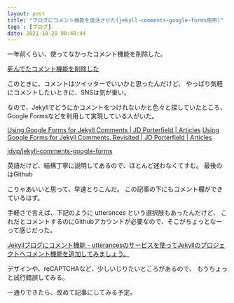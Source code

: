 ```yaml
---
layout: post
title: "ブログにコメント機能を復活させた(jekyll-comments-google-forms使用)"
tags : [ブログ]
date: 2021-10-28 00:40:44
---
```



一年前くらい、使ってなかったコメント機能を削除した。

[死んでたコメント機能を削除した](/2020/11/29/remove-comment-system)



このときに、コメントはツイッターでいいかと思ったんだけど、
やっぱり気軽にコメントしたいときに、SNSは気が重い。

なので、Jekyllでどうにかコメントをつけれないかと色々と探していたところ、
Google Formsなどを利用して実現している人がいた。

[Using Google Forms for Jekyll Comments &#124; JD Porterfield &#124; Articles](https://jdvp.me/articles/Google-Forms-Jekyll-Comments)
[Using Google Forms for Jekyll Comments, Revisited &#124; JD Porterfield &#124; Articles](https://jdvp.me/articles/Google-Forms-Jekyll-Comments-Revisited)

[jdvp/jekyll-comments-google-forms](https://github.com/jdvp/jekyll-comments-google-forms)

英語だけど、結構丁寧に説明してあるので、ほとんど迷わなくてすむ。
最後のはGithub


こりゃあいいと思って、早速とりこんだ。
この記事の下にもコメント欄ができているはず。



手軽さで言えば、下記のように utterances という選択肢もあったんだけど、
これだとコメントするのにGithubアカウントが必要なので、そこがちょっとなーって感じだった。

[Jekyllブログにコメント機能 - utterancesのサービスを使ってJekyllのプロジェクトへコメント機能を追加してみましょう。](https://dev-yakuza.posstree.com/jekyll/utterances/)




デザインや、reCAPTCHAなど、少しいじりたいところがあるので、
もうちょっと試行錯誤してみる。

一通りできたら、改めて記事にしてみる予定。


